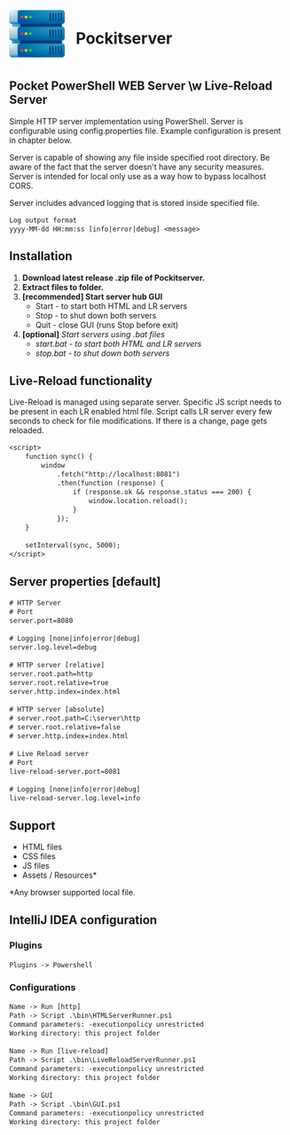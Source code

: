 <div style="height: 100px; display: flex; flex-direction: row;">
    <img src="icon.png" alt="Your Image" width="100" style="float:left; margin-right:20px;">
    <h1>Pockitserver</h1>
</div>

## Pocket PowerShell WEB Server \w Live-Reload Server
Simple HTTP server implementation using PowerShell.
Server is configurable using config.properties file.
Example configuration is present in chapter below.

Server is capable of showing any file inside specified root directory.
Be aware of the fact that the server doesn't have any security measures.
Server is intended for local only use as a way how to bypass localhost CORS.

Server includes advanced logging that is stored inside specified file.

```
Log output format
yyyy-MM-dd HH:mm:ss [info|error|debug] <message>
```

## Installation

1. **Download latest release .zip file of Pockitserver.**
2. **Extract files to folder.**
3. **[recommended] Start server hub GUI**
    - Start - to start both HTML and LR servers
    - Stop - to shut down both servers
    - Quit - close GUI (runs Stop before exit)
3. **[optional]** *Start servers using .bat files*
    - *start.bat - to start both HTML and LR servers*
    - *stop.bat - to shut down both servers*

## Live-Reload functionality

Live-Reload is managed using separate server.
Specific JS script needs to be present in each LR enabled html file.
Script calls LR server every few seconds to check for file modifications.
If there is a change, page gets reloaded.

```
<script>
    function sync() {
        window
            .fetch("http://localhost:8081")
            .then(function (response) {
                if (response.ok && response.status === 200) {
                    window.location.reload();
                }
            });
    }

    setInterval(sync, 5000);
</script>
```

## Server properties [default]

```
# HTTP Server
# Port
server.port=8080

# Logging [none|info|error|debug]
server.log.level=debug

# HTTP server [relative]
server.root.path=http
server.root.relative=true
server.http.index=index.html

# HTTP server [absolute]
# server.root.path=C:\server\http
# server.root.relative=false
# server.http.index=index.html

# Live Reload server
# Port
live-reload-server.port=8081

# Logging [none|info|error|debug]
live-reload-server.log.level=info
```

## Support

- HTML files
- CSS files
- JS files
- Assets / Resources*

*Any browser supported local file.

## IntelliJ IDEA configuration

### Plugins

```
Plugins -> Powershell
```

### Configurations

```
Name -> Run [http]
Path -> Script .\bin\HTMLServerRunner.ps1
Command parameters: -executionpolicy unrestricted
Working directory: this project folder

Name -> Run [live-reload]
Path -> Script .\bin\LiveReloadServerRunner.ps1
Command parameters: -executionpolicy unrestricted
Working directory: this project folder

Name -> GUI
Path -> Script .\bin\GUI.ps1
Command parameters: -executionpolicy unrestricted
Working directory: this project folder
```
